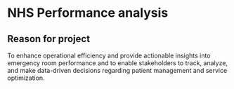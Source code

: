 # NHS Performance analysis

## Reason for project
To enhance operational efficiency and provide actionable insights into emergency room performance and 
to enable stakeholders to track, analyze, and make data-driven decisions regarding patient management and service optimization.

